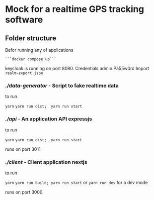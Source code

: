 # Mock for a realtime GPS tracking software

## Folder structure

Befor running any of applications

    ```docker compose up```

keycloak is running on port 8080. Credentials admin:Pa55w0rd
Import ```realm-export.json```

### *./data-generator* - Script to fake realtime data
to run

```yarn```
```yarn run dist;  yarn run start```

### *./api* - An application API expressjs
to run

```yarn```
```yarn run dist;  yarn run start```

runs on port 3011

### *./client* - Client application nextjs
to run

```yarn```
```yarn run build; yarn run start``` or ```yarn run dev``` for a dev mode

runs on port 3000
